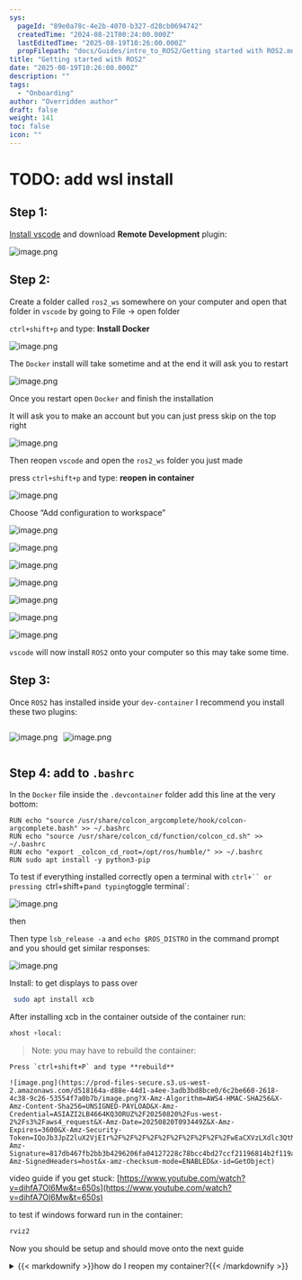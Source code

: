 ```yaml
---
sys:
  pageId: "89e0a78c-4e2b-4070-b327-d28cb0694742"
  createdTime: "2024-08-21T00:24:00.000Z"
  lastEditedTime: "2025-08-19T10:26:00.000Z"
  propFilepath: "docs/Guides/intro_to_ROS2/Getting started with ROS2.md"
title: "Getting started with ROS2"
date: "2025-08-19T10:26:00.000Z"
description: ""
tags:
  - "Onboarding"
author: "Overridden author"
draft: false
weight: 141
toc: false
icon: ""
---
```


# TODO: add wsl install

## Step 1:

[Install vscode](https://code.visualstudio.com/download) and download **Remote Development** plugin:

![image.png](https://prod-files-secure.s3.us-west-2.amazonaws.com/d518164a-d88e-44d1-a4ee-3adb3bd8bce0/efb52993-1881-4a40-b95e-6f020334f022/image.png?X-Amz-Algorithm=AWS4-HMAC-SHA256&X-Amz-Content-Sha256=UNSIGNED-PAYLOAD&X-Amz-Credential=ASIAZI2LB4663J2W2ME3%2F20250820%2Fus-west-2%2Fs3%2Faws4_request&X-Amz-Date=20250820T093440Z&X-Amz-Expires=3600&X-Amz-Security-Token=IQoJb3JpZ2luX2VjEIr%2F%2F%2F%2F%2F%2F%2F%2F%2F%2FwEaCXVzLXdlc3QtMiJHMEUCIQD7iPhLVQWM98%2B%2BasYtJnML3f9%2BtD24vs3RJkYLuHEREwIgSOHkxCRQspwT4QraT5J4VkYeVeoZLdaCvXWXw5xW8gEqiAQI0v%2F%2F%2F%2F%2F%2F%2F%2F%2F%2FARAAGgw2Mzc0MjMxODM4MDUiDHLIdKXFLM4VGBSVDyrcAz554bB9mi3%2FWuDike1IMVGIMfp2In7tsr6bjAG8V6Q1CaM3Jl%2BJnnY4JWOIov2Hky18XetP%2BmrjG0Qxk71TmghPvkoC4AhCTmy55bqhDHew9fr8ZLELUmkklSDZg2yUqxcVRs5mQJ5%2BggJ39G%2F0wG1ZXu7Qx7x03O5Xa0WS8VmHdla7iaPGEsjE6XSjZ6i%2FnKTC3e2JE%2FvfKd2MHgyxYbixiuD9Cbiy1ckFW16Q8s3ihUZp%2FBEVRibYSKioNezNXUv9ix%2BZ%2BMXZzy1pkTWAhw6Dz%2BSQ40292OgagZiN56eVbzI9dtW3xgCe6aBLRWLaQlDy%2Fokuab9UQZ6mAEsQIsurOjAaICV7dmLqzgdsz7iOQSSxDQR%2FDhwcnlf7k75fk5UGYYIug45QuaNdEo2VrcINvjd81q8IVKKVw%2BGRRtGk3G2%2BJh%2FiBm8u%2FtcYKzJM8k1CWWhouD6jhr2m8QamR8aVVBzchkYal9ntpR%2BFvEpysw1OxjhL2Y6Q35I8nIEpXmdjsn%2BcQiU%2Bjfd80B5hyeHnSfR1rmkEDj%2FjdG10Uc%2B%2BXdlrnJBPDx4yvd%2BhDQlo4yqgsdpy6qnk%2FJ15DuxKzn%2FL0Y77DjvMgjh23D30s4X6FIQKQjDMmzGJAVeJMIqnlsUGOqUBo4Cuaw3%2FbcMWlhJcJH80O%2FUdtv9bDmvaIaClUon3imOKwqBCkuE4dyKX%2BiPPpB7%2F%2BgS9Ar14%2BDnKS%2F58m7uHN%2F08omb%2FvFsskVZsiPyH0V0umUvQVyf5BFsAUgm0w9Jlx%2BSrSan2Pmtsr9LXngzgN4sHXO9taihJ1fKwDtddA5RfvUt1JkoUu%2FAYyTySuPPBvvPAYhV4gGyKR6lDMg0Kjp8su9FH&X-Amz-Signature=2c4416aef958b68379419999490f6ce3ba0ad2d48af27d10a7671d3e357d1d5d&X-Amz-SignedHeaders=host&x-amz-checksum-mode=ENABLED&x-id=GetObject)

## Step 2:

Create a folder called `ros2_ws` somewhere on your computer and open that folder in `vscode` by going to File → open folder 

`ctrl+shift+p` and type: **Install Docker**

![image.png](https://prod-files-secure.s3.us-west-2.amazonaws.com/d518164a-d88e-44d1-a4ee-3adb3bd8bce0/2269dc0e-1cd5-47ff-bceb-c04ad9b2eab0/image.png?X-Amz-Algorithm=AWS4-HMAC-SHA256&X-Amz-Content-Sha256=UNSIGNED-PAYLOAD&X-Amz-Credential=ASIAZI2LB4663J2W2ME3%2F20250820%2Fus-west-2%2Fs3%2Faws4_request&X-Amz-Date=20250820T093439Z&X-Amz-Expires=3600&X-Amz-Security-Token=IQoJb3JpZ2luX2VjEIr%2F%2F%2F%2F%2F%2F%2F%2F%2F%2FwEaCXVzLXdlc3QtMiJHMEUCIQD7iPhLVQWM98%2B%2BasYtJnML3f9%2BtD24vs3RJkYLuHEREwIgSOHkxCRQspwT4QraT5J4VkYeVeoZLdaCvXWXw5xW8gEqiAQI0v%2F%2F%2F%2F%2F%2F%2F%2F%2F%2FARAAGgw2Mzc0MjMxODM4MDUiDHLIdKXFLM4VGBSVDyrcAz554bB9mi3%2FWuDike1IMVGIMfp2In7tsr6bjAG8V6Q1CaM3Jl%2BJnnY4JWOIov2Hky18XetP%2BmrjG0Qxk71TmghPvkoC4AhCTmy55bqhDHew9fr8ZLELUmkklSDZg2yUqxcVRs5mQJ5%2BggJ39G%2F0wG1ZXu7Qx7x03O5Xa0WS8VmHdla7iaPGEsjE6XSjZ6i%2FnKTC3e2JE%2FvfKd2MHgyxYbixiuD9Cbiy1ckFW16Q8s3ihUZp%2FBEVRibYSKioNezNXUv9ix%2BZ%2BMXZzy1pkTWAhw6Dz%2BSQ40292OgagZiN56eVbzI9dtW3xgCe6aBLRWLaQlDy%2Fokuab9UQZ6mAEsQIsurOjAaICV7dmLqzgdsz7iOQSSxDQR%2FDhwcnlf7k75fk5UGYYIug45QuaNdEo2VrcINvjd81q8IVKKVw%2BGRRtGk3G2%2BJh%2FiBm8u%2FtcYKzJM8k1CWWhouD6jhr2m8QamR8aVVBzchkYal9ntpR%2BFvEpysw1OxjhL2Y6Q35I8nIEpXmdjsn%2BcQiU%2Bjfd80B5hyeHnSfR1rmkEDj%2FjdG10Uc%2B%2BXdlrnJBPDx4yvd%2BhDQlo4yqgsdpy6qnk%2FJ15DuxKzn%2FL0Y77DjvMgjh23D30s4X6FIQKQjDMmzGJAVeJMIqnlsUGOqUBo4Cuaw3%2FbcMWlhJcJH80O%2FUdtv9bDmvaIaClUon3imOKwqBCkuE4dyKX%2BiPPpB7%2F%2BgS9Ar14%2BDnKS%2F58m7uHN%2F08omb%2FvFsskVZsiPyH0V0umUvQVyf5BFsAUgm0w9Jlx%2BSrSan2Pmtsr9LXngzgN4sHXO9taihJ1fKwDtddA5RfvUt1JkoUu%2FAYyTySuPPBvvPAYhV4gGyKR6lDMg0Kjp8su9FH&X-Amz-Signature=792e63a2df5fc55f488c4cc8f1c3b8b71c2aff8cb32d23784ae21ac69e75746e&X-Amz-SignedHeaders=host&x-amz-checksum-mode=ENABLED&x-id=GetObject)

The `Docker` install will take sometime and at the end it will ask you to restart

![image.png](https://prod-files-secure.s3.us-west-2.amazonaws.com/d518164a-d88e-44d1-a4ee-3adb3bd8bce0/ed233f78-be33-4b1f-b89c-9c346c0e961e/image.png?X-Amz-Algorithm=AWS4-HMAC-SHA256&X-Amz-Content-Sha256=UNSIGNED-PAYLOAD&X-Amz-Credential=ASIAZI2LB4663J2W2ME3%2F20250820%2Fus-west-2%2Fs3%2Faws4_request&X-Amz-Date=20250820T093439Z&X-Amz-Expires=3600&X-Amz-Security-Token=IQoJb3JpZ2luX2VjEIr%2F%2F%2F%2F%2F%2F%2F%2F%2F%2FwEaCXVzLXdlc3QtMiJHMEUCIQD7iPhLVQWM98%2B%2BasYtJnML3f9%2BtD24vs3RJkYLuHEREwIgSOHkxCRQspwT4QraT5J4VkYeVeoZLdaCvXWXw5xW8gEqiAQI0v%2F%2F%2F%2F%2F%2F%2F%2F%2F%2FARAAGgw2Mzc0MjMxODM4MDUiDHLIdKXFLM4VGBSVDyrcAz554bB9mi3%2FWuDike1IMVGIMfp2In7tsr6bjAG8V6Q1CaM3Jl%2BJnnY4JWOIov2Hky18XetP%2BmrjG0Qxk71TmghPvkoC4AhCTmy55bqhDHew9fr8ZLELUmkklSDZg2yUqxcVRs5mQJ5%2BggJ39G%2F0wG1ZXu7Qx7x03O5Xa0WS8VmHdla7iaPGEsjE6XSjZ6i%2FnKTC3e2JE%2FvfKd2MHgyxYbixiuD9Cbiy1ckFW16Q8s3ihUZp%2FBEVRibYSKioNezNXUv9ix%2BZ%2BMXZzy1pkTWAhw6Dz%2BSQ40292OgagZiN56eVbzI9dtW3xgCe6aBLRWLaQlDy%2Fokuab9UQZ6mAEsQIsurOjAaICV7dmLqzgdsz7iOQSSxDQR%2FDhwcnlf7k75fk5UGYYIug45QuaNdEo2VrcINvjd81q8IVKKVw%2BGRRtGk3G2%2BJh%2FiBm8u%2FtcYKzJM8k1CWWhouD6jhr2m8QamR8aVVBzchkYal9ntpR%2BFvEpysw1OxjhL2Y6Q35I8nIEpXmdjsn%2BcQiU%2Bjfd80B5hyeHnSfR1rmkEDj%2FjdG10Uc%2B%2BXdlrnJBPDx4yvd%2BhDQlo4yqgsdpy6qnk%2FJ15DuxKzn%2FL0Y77DjvMgjh23D30s4X6FIQKQjDMmzGJAVeJMIqnlsUGOqUBo4Cuaw3%2FbcMWlhJcJH80O%2FUdtv9bDmvaIaClUon3imOKwqBCkuE4dyKX%2BiPPpB7%2F%2BgS9Ar14%2BDnKS%2F58m7uHN%2F08omb%2FvFsskVZsiPyH0V0umUvQVyf5BFsAUgm0w9Jlx%2BSrSan2Pmtsr9LXngzgN4sHXO9taihJ1fKwDtddA5RfvUt1JkoUu%2FAYyTySuPPBvvPAYhV4gGyKR6lDMg0Kjp8su9FH&X-Amz-Signature=d9882748a04db5ba44a13aaab846c2e33a82e2974788ee9028208d48883f3f6f&X-Amz-SignedHeaders=host&x-amz-checksum-mode=ENABLED&x-id=GetObject)

Once you restart open `Docker` and finish the installation

It will ask you to make an account but you can just press skip on the top right

![image.png](https://prod-files-secure.s3.us-west-2.amazonaws.com/d518164a-d88e-44d1-a4ee-3adb3bd8bce0/21010ad9-1659-4fd9-9f59-9932a09b2a3d/image.png?X-Amz-Algorithm=AWS4-HMAC-SHA256&X-Amz-Content-Sha256=UNSIGNED-PAYLOAD&X-Amz-Credential=ASIAZI2LB4663J2W2ME3%2F20250820%2Fus-west-2%2Fs3%2Faws4_request&X-Amz-Date=20250820T093440Z&X-Amz-Expires=3600&X-Amz-Security-Token=IQoJb3JpZ2luX2VjEIr%2F%2F%2F%2F%2F%2F%2F%2F%2F%2FwEaCXVzLXdlc3QtMiJHMEUCIQD7iPhLVQWM98%2B%2BasYtJnML3f9%2BtD24vs3RJkYLuHEREwIgSOHkxCRQspwT4QraT5J4VkYeVeoZLdaCvXWXw5xW8gEqiAQI0v%2F%2F%2F%2F%2F%2F%2F%2F%2F%2FARAAGgw2Mzc0MjMxODM4MDUiDHLIdKXFLM4VGBSVDyrcAz554bB9mi3%2FWuDike1IMVGIMfp2In7tsr6bjAG8V6Q1CaM3Jl%2BJnnY4JWOIov2Hky18XetP%2BmrjG0Qxk71TmghPvkoC4AhCTmy55bqhDHew9fr8ZLELUmkklSDZg2yUqxcVRs5mQJ5%2BggJ39G%2F0wG1ZXu7Qx7x03O5Xa0WS8VmHdla7iaPGEsjE6XSjZ6i%2FnKTC3e2JE%2FvfKd2MHgyxYbixiuD9Cbiy1ckFW16Q8s3ihUZp%2FBEVRibYSKioNezNXUv9ix%2BZ%2BMXZzy1pkTWAhw6Dz%2BSQ40292OgagZiN56eVbzI9dtW3xgCe6aBLRWLaQlDy%2Fokuab9UQZ6mAEsQIsurOjAaICV7dmLqzgdsz7iOQSSxDQR%2FDhwcnlf7k75fk5UGYYIug45QuaNdEo2VrcINvjd81q8IVKKVw%2BGRRtGk3G2%2BJh%2FiBm8u%2FtcYKzJM8k1CWWhouD6jhr2m8QamR8aVVBzchkYal9ntpR%2BFvEpysw1OxjhL2Y6Q35I8nIEpXmdjsn%2BcQiU%2Bjfd80B5hyeHnSfR1rmkEDj%2FjdG10Uc%2B%2BXdlrnJBPDx4yvd%2BhDQlo4yqgsdpy6qnk%2FJ15DuxKzn%2FL0Y77DjvMgjh23D30s4X6FIQKQjDMmzGJAVeJMIqnlsUGOqUBo4Cuaw3%2FbcMWlhJcJH80O%2FUdtv9bDmvaIaClUon3imOKwqBCkuE4dyKX%2BiPPpB7%2F%2BgS9Ar14%2BDnKS%2F58m7uHN%2F08omb%2FvFsskVZsiPyH0V0umUvQVyf5BFsAUgm0w9Jlx%2BSrSan2Pmtsr9LXngzgN4sHXO9taihJ1fKwDtddA5RfvUt1JkoUu%2FAYyTySuPPBvvPAYhV4gGyKR6lDMg0Kjp8su9FH&X-Amz-Signature=6a657d0fabf217f99c6f5066785cd6a46fa26f9459add1dd1f9b10733d81f3a2&X-Amz-SignedHeaders=host&x-amz-checksum-mode=ENABLED&x-id=GetObject)

Then reopen `vscode` and open the `ros2_ws` folder you just made

press `ctrl+shift+p` and type: **reopen in container**

![image.png](https://prod-files-secure.s3.us-west-2.amazonaws.com/d518164a-d88e-44d1-a4ee-3adb3bd8bce0/4e93b8c2-41ad-488c-8095-c74205196118/image.png?X-Amz-Algorithm=AWS4-HMAC-SHA256&X-Amz-Content-Sha256=UNSIGNED-PAYLOAD&X-Amz-Credential=ASIAZI2LB4663J2W2ME3%2F20250820%2Fus-west-2%2Fs3%2Faws4_request&X-Amz-Date=20250820T093439Z&X-Amz-Expires=3600&X-Amz-Security-Token=IQoJb3JpZ2luX2VjEIr%2F%2F%2F%2F%2F%2F%2F%2F%2F%2FwEaCXVzLXdlc3QtMiJHMEUCIQD7iPhLVQWM98%2B%2BasYtJnML3f9%2BtD24vs3RJkYLuHEREwIgSOHkxCRQspwT4QraT5J4VkYeVeoZLdaCvXWXw5xW8gEqiAQI0v%2F%2F%2F%2F%2F%2F%2F%2F%2F%2FARAAGgw2Mzc0MjMxODM4MDUiDHLIdKXFLM4VGBSVDyrcAz554bB9mi3%2FWuDike1IMVGIMfp2In7tsr6bjAG8V6Q1CaM3Jl%2BJnnY4JWOIov2Hky18XetP%2BmrjG0Qxk71TmghPvkoC4AhCTmy55bqhDHew9fr8ZLELUmkklSDZg2yUqxcVRs5mQJ5%2BggJ39G%2F0wG1ZXu7Qx7x03O5Xa0WS8VmHdla7iaPGEsjE6XSjZ6i%2FnKTC3e2JE%2FvfKd2MHgyxYbixiuD9Cbiy1ckFW16Q8s3ihUZp%2FBEVRibYSKioNezNXUv9ix%2BZ%2BMXZzy1pkTWAhw6Dz%2BSQ40292OgagZiN56eVbzI9dtW3xgCe6aBLRWLaQlDy%2Fokuab9UQZ6mAEsQIsurOjAaICV7dmLqzgdsz7iOQSSxDQR%2FDhwcnlf7k75fk5UGYYIug45QuaNdEo2VrcINvjd81q8IVKKVw%2BGRRtGk3G2%2BJh%2FiBm8u%2FtcYKzJM8k1CWWhouD6jhr2m8QamR8aVVBzchkYal9ntpR%2BFvEpysw1OxjhL2Y6Q35I8nIEpXmdjsn%2BcQiU%2Bjfd80B5hyeHnSfR1rmkEDj%2FjdG10Uc%2B%2BXdlrnJBPDx4yvd%2BhDQlo4yqgsdpy6qnk%2FJ15DuxKzn%2FL0Y77DjvMgjh23D30s4X6FIQKQjDMmzGJAVeJMIqnlsUGOqUBo4Cuaw3%2FbcMWlhJcJH80O%2FUdtv9bDmvaIaClUon3imOKwqBCkuE4dyKX%2BiPPpB7%2F%2BgS9Ar14%2BDnKS%2F58m7uHN%2F08omb%2FvFsskVZsiPyH0V0umUvQVyf5BFsAUgm0w9Jlx%2BSrSan2Pmtsr9LXngzgN4sHXO9taihJ1fKwDtddA5RfvUt1JkoUu%2FAYyTySuPPBvvPAYhV4gGyKR6lDMg0Kjp8su9FH&X-Amz-Signature=df55c686635ce9549ada5a72e245e6739ec341e53c9c27af81f9cbc84b6c6e19&X-Amz-SignedHeaders=host&x-amz-checksum-mode=ENABLED&x-id=GetObject)

Choose “Add configuration to workspace”

![image.png](https://prod-files-secure.s3.us-west-2.amazonaws.com/d518164a-d88e-44d1-a4ee-3adb3bd8bce0/9560b282-5060-4989-ba37-97e7b2c22476/image.png?X-Amz-Algorithm=AWS4-HMAC-SHA256&X-Amz-Content-Sha256=UNSIGNED-PAYLOAD&X-Amz-Credential=ASIAZI2LB4663J2W2ME3%2F20250820%2Fus-west-2%2Fs3%2Faws4_request&X-Amz-Date=20250820T093440Z&X-Amz-Expires=3600&X-Amz-Security-Token=IQoJb3JpZ2luX2VjEIr%2F%2F%2F%2F%2F%2F%2F%2F%2F%2FwEaCXVzLXdlc3QtMiJHMEUCIQD7iPhLVQWM98%2B%2BasYtJnML3f9%2BtD24vs3RJkYLuHEREwIgSOHkxCRQspwT4QraT5J4VkYeVeoZLdaCvXWXw5xW8gEqiAQI0v%2F%2F%2F%2F%2F%2F%2F%2F%2F%2FARAAGgw2Mzc0MjMxODM4MDUiDHLIdKXFLM4VGBSVDyrcAz554bB9mi3%2FWuDike1IMVGIMfp2In7tsr6bjAG8V6Q1CaM3Jl%2BJnnY4JWOIov2Hky18XetP%2BmrjG0Qxk71TmghPvkoC4AhCTmy55bqhDHew9fr8ZLELUmkklSDZg2yUqxcVRs5mQJ5%2BggJ39G%2F0wG1ZXu7Qx7x03O5Xa0WS8VmHdla7iaPGEsjE6XSjZ6i%2FnKTC3e2JE%2FvfKd2MHgyxYbixiuD9Cbiy1ckFW16Q8s3ihUZp%2FBEVRibYSKioNezNXUv9ix%2BZ%2BMXZzy1pkTWAhw6Dz%2BSQ40292OgagZiN56eVbzI9dtW3xgCe6aBLRWLaQlDy%2Fokuab9UQZ6mAEsQIsurOjAaICV7dmLqzgdsz7iOQSSxDQR%2FDhwcnlf7k75fk5UGYYIug45QuaNdEo2VrcINvjd81q8IVKKVw%2BGRRtGk3G2%2BJh%2FiBm8u%2FtcYKzJM8k1CWWhouD6jhr2m8QamR8aVVBzchkYal9ntpR%2BFvEpysw1OxjhL2Y6Q35I8nIEpXmdjsn%2BcQiU%2Bjfd80B5hyeHnSfR1rmkEDj%2FjdG10Uc%2B%2BXdlrnJBPDx4yvd%2BhDQlo4yqgsdpy6qnk%2FJ15DuxKzn%2FL0Y77DjvMgjh23D30s4X6FIQKQjDMmzGJAVeJMIqnlsUGOqUBo4Cuaw3%2FbcMWlhJcJH80O%2FUdtv9bDmvaIaClUon3imOKwqBCkuE4dyKX%2BiPPpB7%2F%2BgS9Ar14%2BDnKS%2F58m7uHN%2F08omb%2FvFsskVZsiPyH0V0umUvQVyf5BFsAUgm0w9Jlx%2BSrSan2Pmtsr9LXngzgN4sHXO9taihJ1fKwDtddA5RfvUt1JkoUu%2FAYyTySuPPBvvPAYhV4gGyKR6lDMg0Kjp8su9FH&X-Amz-Signature=157a5d2820a3923fed42189f10b570cb158aad777c802a94f1a0e8539960de89&X-Amz-SignedHeaders=host&x-amz-checksum-mode=ENABLED&x-id=GetObject)

![image.png](https://prod-files-secure.s3.us-west-2.amazonaws.com/d518164a-d88e-44d1-a4ee-3adb3bd8bce0/2ee63f81-886b-48e8-a553-dc6e5eac99e4/image.png?X-Amz-Algorithm=AWS4-HMAC-SHA256&X-Amz-Content-Sha256=UNSIGNED-PAYLOAD&X-Amz-Credential=ASIAZI2LB4663J2W2ME3%2F20250820%2Fus-west-2%2Fs3%2Faws4_request&X-Amz-Date=20250820T093440Z&X-Amz-Expires=3600&X-Amz-Security-Token=IQoJb3JpZ2luX2VjEIr%2F%2F%2F%2F%2F%2F%2F%2F%2F%2FwEaCXVzLXdlc3QtMiJHMEUCIQD7iPhLVQWM98%2B%2BasYtJnML3f9%2BtD24vs3RJkYLuHEREwIgSOHkxCRQspwT4QraT5J4VkYeVeoZLdaCvXWXw5xW8gEqiAQI0v%2F%2F%2F%2F%2F%2F%2F%2F%2F%2FARAAGgw2Mzc0MjMxODM4MDUiDHLIdKXFLM4VGBSVDyrcAz554bB9mi3%2FWuDike1IMVGIMfp2In7tsr6bjAG8V6Q1CaM3Jl%2BJnnY4JWOIov2Hky18XetP%2BmrjG0Qxk71TmghPvkoC4AhCTmy55bqhDHew9fr8ZLELUmkklSDZg2yUqxcVRs5mQJ5%2BggJ39G%2F0wG1ZXu7Qx7x03O5Xa0WS8VmHdla7iaPGEsjE6XSjZ6i%2FnKTC3e2JE%2FvfKd2MHgyxYbixiuD9Cbiy1ckFW16Q8s3ihUZp%2FBEVRibYSKioNezNXUv9ix%2BZ%2BMXZzy1pkTWAhw6Dz%2BSQ40292OgagZiN56eVbzI9dtW3xgCe6aBLRWLaQlDy%2Fokuab9UQZ6mAEsQIsurOjAaICV7dmLqzgdsz7iOQSSxDQR%2FDhwcnlf7k75fk5UGYYIug45QuaNdEo2VrcINvjd81q8IVKKVw%2BGRRtGk3G2%2BJh%2FiBm8u%2FtcYKzJM8k1CWWhouD6jhr2m8QamR8aVVBzchkYal9ntpR%2BFvEpysw1OxjhL2Y6Q35I8nIEpXmdjsn%2BcQiU%2Bjfd80B5hyeHnSfR1rmkEDj%2FjdG10Uc%2B%2BXdlrnJBPDx4yvd%2BhDQlo4yqgsdpy6qnk%2FJ15DuxKzn%2FL0Y77DjvMgjh23D30s4X6FIQKQjDMmzGJAVeJMIqnlsUGOqUBo4Cuaw3%2FbcMWlhJcJH80O%2FUdtv9bDmvaIaClUon3imOKwqBCkuE4dyKX%2BiPPpB7%2F%2BgS9Ar14%2BDnKS%2F58m7uHN%2F08omb%2FvFsskVZsiPyH0V0umUvQVyf5BFsAUgm0w9Jlx%2BSrSan2Pmtsr9LXngzgN4sHXO9taihJ1fKwDtddA5RfvUt1JkoUu%2FAYyTySuPPBvvPAYhV4gGyKR6lDMg0Kjp8su9FH&X-Amz-Signature=12a86a6fe923ce65e95a6d47b3611d5fcb41a0bd6ef11434cdd6323361823829&X-Amz-SignedHeaders=host&x-amz-checksum-mode=ENABLED&x-id=GetObject)

![image.png](https://prod-files-secure.s3.us-west-2.amazonaws.com/d518164a-d88e-44d1-a4ee-3adb3bd8bce0/e0fd626c-c8b6-4b2c-95d1-fa4c26514504/image.png?X-Amz-Algorithm=AWS4-HMAC-SHA256&X-Amz-Content-Sha256=UNSIGNED-PAYLOAD&X-Amz-Credential=ASIAZI2LB4663J2W2ME3%2F20250820%2Fus-west-2%2Fs3%2Faws4_request&X-Amz-Date=20250820T093439Z&X-Amz-Expires=3600&X-Amz-Security-Token=IQoJb3JpZ2luX2VjEIr%2F%2F%2F%2F%2F%2F%2F%2F%2F%2FwEaCXVzLXdlc3QtMiJHMEUCIQD7iPhLVQWM98%2B%2BasYtJnML3f9%2BtD24vs3RJkYLuHEREwIgSOHkxCRQspwT4QraT5J4VkYeVeoZLdaCvXWXw5xW8gEqiAQI0v%2F%2F%2F%2F%2F%2F%2F%2F%2F%2FARAAGgw2Mzc0MjMxODM4MDUiDHLIdKXFLM4VGBSVDyrcAz554bB9mi3%2FWuDike1IMVGIMfp2In7tsr6bjAG8V6Q1CaM3Jl%2BJnnY4JWOIov2Hky18XetP%2BmrjG0Qxk71TmghPvkoC4AhCTmy55bqhDHew9fr8ZLELUmkklSDZg2yUqxcVRs5mQJ5%2BggJ39G%2F0wG1ZXu7Qx7x03O5Xa0WS8VmHdla7iaPGEsjE6XSjZ6i%2FnKTC3e2JE%2FvfKd2MHgyxYbixiuD9Cbiy1ckFW16Q8s3ihUZp%2FBEVRibYSKioNezNXUv9ix%2BZ%2BMXZzy1pkTWAhw6Dz%2BSQ40292OgagZiN56eVbzI9dtW3xgCe6aBLRWLaQlDy%2Fokuab9UQZ6mAEsQIsurOjAaICV7dmLqzgdsz7iOQSSxDQR%2FDhwcnlf7k75fk5UGYYIug45QuaNdEo2VrcINvjd81q8IVKKVw%2BGRRtGk3G2%2BJh%2FiBm8u%2FtcYKzJM8k1CWWhouD6jhr2m8QamR8aVVBzchkYal9ntpR%2BFvEpysw1OxjhL2Y6Q35I8nIEpXmdjsn%2BcQiU%2Bjfd80B5hyeHnSfR1rmkEDj%2FjdG10Uc%2B%2BXdlrnJBPDx4yvd%2BhDQlo4yqgsdpy6qnk%2FJ15DuxKzn%2FL0Y77DjvMgjh23D30s4X6FIQKQjDMmzGJAVeJMIqnlsUGOqUBo4Cuaw3%2FbcMWlhJcJH80O%2FUdtv9bDmvaIaClUon3imOKwqBCkuE4dyKX%2BiPPpB7%2F%2BgS9Ar14%2BDnKS%2F58m7uHN%2F08omb%2FvFsskVZsiPyH0V0umUvQVyf5BFsAUgm0w9Jlx%2BSrSan2Pmtsr9LXngzgN4sHXO9taihJ1fKwDtddA5RfvUt1JkoUu%2FAYyTySuPPBvvPAYhV4gGyKR6lDMg0Kjp8su9FH&X-Amz-Signature=855a119440c17b7739491c368a7dc7e4669efa325cd8272b9c124c9ce7f99677&X-Amz-SignedHeaders=host&x-amz-checksum-mode=ENABLED&x-id=GetObject)

![image.png](https://prod-files-secure.s3.us-west-2.amazonaws.com/d518164a-d88e-44d1-a4ee-3adb3bd8bce0/a2e13f50-d2ab-4719-a4c2-7ced634bfc9d/image.png?X-Amz-Algorithm=AWS4-HMAC-SHA256&X-Amz-Content-Sha256=UNSIGNED-PAYLOAD&X-Amz-Credential=ASIAZI2LB4663J2W2ME3%2F20250820%2Fus-west-2%2Fs3%2Faws4_request&X-Amz-Date=20250820T093440Z&X-Amz-Expires=3600&X-Amz-Security-Token=IQoJb3JpZ2luX2VjEIr%2F%2F%2F%2F%2F%2F%2F%2F%2F%2FwEaCXVzLXdlc3QtMiJHMEUCIQD7iPhLVQWM98%2B%2BasYtJnML3f9%2BtD24vs3RJkYLuHEREwIgSOHkxCRQspwT4QraT5J4VkYeVeoZLdaCvXWXw5xW8gEqiAQI0v%2F%2F%2F%2F%2F%2F%2F%2F%2F%2FARAAGgw2Mzc0MjMxODM4MDUiDHLIdKXFLM4VGBSVDyrcAz554bB9mi3%2FWuDike1IMVGIMfp2In7tsr6bjAG8V6Q1CaM3Jl%2BJnnY4JWOIov2Hky18XetP%2BmrjG0Qxk71TmghPvkoC4AhCTmy55bqhDHew9fr8ZLELUmkklSDZg2yUqxcVRs5mQJ5%2BggJ39G%2F0wG1ZXu7Qx7x03O5Xa0WS8VmHdla7iaPGEsjE6XSjZ6i%2FnKTC3e2JE%2FvfKd2MHgyxYbixiuD9Cbiy1ckFW16Q8s3ihUZp%2FBEVRibYSKioNezNXUv9ix%2BZ%2BMXZzy1pkTWAhw6Dz%2BSQ40292OgagZiN56eVbzI9dtW3xgCe6aBLRWLaQlDy%2Fokuab9UQZ6mAEsQIsurOjAaICV7dmLqzgdsz7iOQSSxDQR%2FDhwcnlf7k75fk5UGYYIug45QuaNdEo2VrcINvjd81q8IVKKVw%2BGRRtGk3G2%2BJh%2FiBm8u%2FtcYKzJM8k1CWWhouD6jhr2m8QamR8aVVBzchkYal9ntpR%2BFvEpysw1OxjhL2Y6Q35I8nIEpXmdjsn%2BcQiU%2Bjfd80B5hyeHnSfR1rmkEDj%2FjdG10Uc%2B%2BXdlrnJBPDx4yvd%2BhDQlo4yqgsdpy6qnk%2FJ15DuxKzn%2FL0Y77DjvMgjh23D30s4X6FIQKQjDMmzGJAVeJMIqnlsUGOqUBo4Cuaw3%2FbcMWlhJcJH80O%2FUdtv9bDmvaIaClUon3imOKwqBCkuE4dyKX%2BiPPpB7%2F%2BgS9Ar14%2BDnKS%2F58m7uHN%2F08omb%2FvFsskVZsiPyH0V0umUvQVyf5BFsAUgm0w9Jlx%2BSrSan2Pmtsr9LXngzgN4sHXO9taihJ1fKwDtddA5RfvUt1JkoUu%2FAYyTySuPPBvvPAYhV4gGyKR6lDMg0Kjp8su9FH&X-Amz-Signature=43dd9d509b88b3f90e7ce1af0818b4504d3be00f00c9e3a36745492299fd681a&X-Amz-SignedHeaders=host&x-amz-checksum-mode=ENABLED&x-id=GetObject)

![image.png](https://prod-files-secure.s3.us-west-2.amazonaws.com/d518164a-d88e-44d1-a4ee-3adb3bd8bce0/6cc478ad-aaba-4bf7-9fcc-403277ab896c/image.png?X-Amz-Algorithm=AWS4-HMAC-SHA256&X-Amz-Content-Sha256=UNSIGNED-PAYLOAD&X-Amz-Credential=ASIAZI2LB4663J2W2ME3%2F20250820%2Fus-west-2%2Fs3%2Faws4_request&X-Amz-Date=20250820T093439Z&X-Amz-Expires=3600&X-Amz-Security-Token=IQoJb3JpZ2luX2VjEIr%2F%2F%2F%2F%2F%2F%2F%2F%2F%2FwEaCXVzLXdlc3QtMiJHMEUCIQD7iPhLVQWM98%2B%2BasYtJnML3f9%2BtD24vs3RJkYLuHEREwIgSOHkxCRQspwT4QraT5J4VkYeVeoZLdaCvXWXw5xW8gEqiAQI0v%2F%2F%2F%2F%2F%2F%2F%2F%2F%2FARAAGgw2Mzc0MjMxODM4MDUiDHLIdKXFLM4VGBSVDyrcAz554bB9mi3%2FWuDike1IMVGIMfp2In7tsr6bjAG8V6Q1CaM3Jl%2BJnnY4JWOIov2Hky18XetP%2BmrjG0Qxk71TmghPvkoC4AhCTmy55bqhDHew9fr8ZLELUmkklSDZg2yUqxcVRs5mQJ5%2BggJ39G%2F0wG1ZXu7Qx7x03O5Xa0WS8VmHdla7iaPGEsjE6XSjZ6i%2FnKTC3e2JE%2FvfKd2MHgyxYbixiuD9Cbiy1ckFW16Q8s3ihUZp%2FBEVRibYSKioNezNXUv9ix%2BZ%2BMXZzy1pkTWAhw6Dz%2BSQ40292OgagZiN56eVbzI9dtW3xgCe6aBLRWLaQlDy%2Fokuab9UQZ6mAEsQIsurOjAaICV7dmLqzgdsz7iOQSSxDQR%2FDhwcnlf7k75fk5UGYYIug45QuaNdEo2VrcINvjd81q8IVKKVw%2BGRRtGk3G2%2BJh%2FiBm8u%2FtcYKzJM8k1CWWhouD6jhr2m8QamR8aVVBzchkYal9ntpR%2BFvEpysw1OxjhL2Y6Q35I8nIEpXmdjsn%2BcQiU%2Bjfd80B5hyeHnSfR1rmkEDj%2FjdG10Uc%2B%2BXdlrnJBPDx4yvd%2BhDQlo4yqgsdpy6qnk%2FJ15DuxKzn%2FL0Y77DjvMgjh23D30s4X6FIQKQjDMmzGJAVeJMIqnlsUGOqUBo4Cuaw3%2FbcMWlhJcJH80O%2FUdtv9bDmvaIaClUon3imOKwqBCkuE4dyKX%2BiPPpB7%2F%2BgS9Ar14%2BDnKS%2F58m7uHN%2F08omb%2FvFsskVZsiPyH0V0umUvQVyf5BFsAUgm0w9Jlx%2BSrSan2Pmtsr9LXngzgN4sHXO9taihJ1fKwDtddA5RfvUt1JkoUu%2FAYyTySuPPBvvPAYhV4gGyKR6lDMg0Kjp8su9FH&X-Amz-Signature=02ae2f28779e5aa6638580ddce9dac56292b38aace2e84863f97851bc5e7c54d&X-Amz-SignedHeaders=host&x-amz-checksum-mode=ENABLED&x-id=GetObject)

![image.png](https://prod-files-secure.s3.us-west-2.amazonaws.com/d518164a-d88e-44d1-a4ee-3adb3bd8bce0/53255b28-f75e-430f-b9e3-c0ac8577e42b/image.png?X-Amz-Algorithm=AWS4-HMAC-SHA256&X-Amz-Content-Sha256=UNSIGNED-PAYLOAD&X-Amz-Credential=ASIAZI2LB4663J2W2ME3%2F20250820%2Fus-west-2%2Fs3%2Faws4_request&X-Amz-Date=20250820T093439Z&X-Amz-Expires=3600&X-Amz-Security-Token=IQoJb3JpZ2luX2VjEIr%2F%2F%2F%2F%2F%2F%2F%2F%2F%2FwEaCXVzLXdlc3QtMiJHMEUCIQD7iPhLVQWM98%2B%2BasYtJnML3f9%2BtD24vs3RJkYLuHEREwIgSOHkxCRQspwT4QraT5J4VkYeVeoZLdaCvXWXw5xW8gEqiAQI0v%2F%2F%2F%2F%2F%2F%2F%2F%2F%2FARAAGgw2Mzc0MjMxODM4MDUiDHLIdKXFLM4VGBSVDyrcAz554bB9mi3%2FWuDike1IMVGIMfp2In7tsr6bjAG8V6Q1CaM3Jl%2BJnnY4JWOIov2Hky18XetP%2BmrjG0Qxk71TmghPvkoC4AhCTmy55bqhDHew9fr8ZLELUmkklSDZg2yUqxcVRs5mQJ5%2BggJ39G%2F0wG1ZXu7Qx7x03O5Xa0WS8VmHdla7iaPGEsjE6XSjZ6i%2FnKTC3e2JE%2FvfKd2MHgyxYbixiuD9Cbiy1ckFW16Q8s3ihUZp%2FBEVRibYSKioNezNXUv9ix%2BZ%2BMXZzy1pkTWAhw6Dz%2BSQ40292OgagZiN56eVbzI9dtW3xgCe6aBLRWLaQlDy%2Fokuab9UQZ6mAEsQIsurOjAaICV7dmLqzgdsz7iOQSSxDQR%2FDhwcnlf7k75fk5UGYYIug45QuaNdEo2VrcINvjd81q8IVKKVw%2BGRRtGk3G2%2BJh%2FiBm8u%2FtcYKzJM8k1CWWhouD6jhr2m8QamR8aVVBzchkYal9ntpR%2BFvEpysw1OxjhL2Y6Q35I8nIEpXmdjsn%2BcQiU%2Bjfd80B5hyeHnSfR1rmkEDj%2FjdG10Uc%2B%2BXdlrnJBPDx4yvd%2BhDQlo4yqgsdpy6qnk%2FJ15DuxKzn%2FL0Y77DjvMgjh23D30s4X6FIQKQjDMmzGJAVeJMIqnlsUGOqUBo4Cuaw3%2FbcMWlhJcJH80O%2FUdtv9bDmvaIaClUon3imOKwqBCkuE4dyKX%2BiPPpB7%2F%2BgS9Ar14%2BDnKS%2F58m7uHN%2F08omb%2FvFsskVZsiPyH0V0umUvQVyf5BFsAUgm0w9Jlx%2BSrSan2Pmtsr9LXngzgN4sHXO9taihJ1fKwDtddA5RfvUt1JkoUu%2FAYyTySuPPBvvPAYhV4gGyKR6lDMg0Kjp8su9FH&X-Amz-Signature=dd9d52f3502e0cf40a2ab898db5305995b57e4d77ab84705050d612148f6b7a5&X-Amz-SignedHeaders=host&x-amz-checksum-mode=ENABLED&x-id=GetObject)

![image.png](https://prod-files-secure.s3.us-west-2.amazonaws.com/d518164a-d88e-44d1-a4ee-3adb3bd8bce0/7c562767-5af9-4ffb-97d1-327bcdf4ee00/image.png?X-Amz-Algorithm=AWS4-HMAC-SHA256&X-Amz-Content-Sha256=UNSIGNED-PAYLOAD&X-Amz-Credential=ASIAZI2LB4663J2W2ME3%2F20250820%2Fus-west-2%2Fs3%2Faws4_request&X-Amz-Date=20250820T093439Z&X-Amz-Expires=3600&X-Amz-Security-Token=IQoJb3JpZ2luX2VjEIr%2F%2F%2F%2F%2F%2F%2F%2F%2F%2FwEaCXVzLXdlc3QtMiJHMEUCIQD7iPhLVQWM98%2B%2BasYtJnML3f9%2BtD24vs3RJkYLuHEREwIgSOHkxCRQspwT4QraT5J4VkYeVeoZLdaCvXWXw5xW8gEqiAQI0v%2F%2F%2F%2F%2F%2F%2F%2F%2F%2FARAAGgw2Mzc0MjMxODM4MDUiDHLIdKXFLM4VGBSVDyrcAz554bB9mi3%2FWuDike1IMVGIMfp2In7tsr6bjAG8V6Q1CaM3Jl%2BJnnY4JWOIov2Hky18XetP%2BmrjG0Qxk71TmghPvkoC4AhCTmy55bqhDHew9fr8ZLELUmkklSDZg2yUqxcVRs5mQJ5%2BggJ39G%2F0wG1ZXu7Qx7x03O5Xa0WS8VmHdla7iaPGEsjE6XSjZ6i%2FnKTC3e2JE%2FvfKd2MHgyxYbixiuD9Cbiy1ckFW16Q8s3ihUZp%2FBEVRibYSKioNezNXUv9ix%2BZ%2BMXZzy1pkTWAhw6Dz%2BSQ40292OgagZiN56eVbzI9dtW3xgCe6aBLRWLaQlDy%2Fokuab9UQZ6mAEsQIsurOjAaICV7dmLqzgdsz7iOQSSxDQR%2FDhwcnlf7k75fk5UGYYIug45QuaNdEo2VrcINvjd81q8IVKKVw%2BGRRtGk3G2%2BJh%2FiBm8u%2FtcYKzJM8k1CWWhouD6jhr2m8QamR8aVVBzchkYal9ntpR%2BFvEpysw1OxjhL2Y6Q35I8nIEpXmdjsn%2BcQiU%2Bjfd80B5hyeHnSfR1rmkEDj%2FjdG10Uc%2B%2BXdlrnJBPDx4yvd%2BhDQlo4yqgsdpy6qnk%2FJ15DuxKzn%2FL0Y77DjvMgjh23D30s4X6FIQKQjDMmzGJAVeJMIqnlsUGOqUBo4Cuaw3%2FbcMWlhJcJH80O%2FUdtv9bDmvaIaClUon3imOKwqBCkuE4dyKX%2BiPPpB7%2F%2BgS9Ar14%2BDnKS%2F58m7uHN%2F08omb%2FvFsskVZsiPyH0V0umUvQVyf5BFsAUgm0w9Jlx%2BSrSan2Pmtsr9LXngzgN4sHXO9taihJ1fKwDtddA5RfvUt1JkoUu%2FAYyTySuPPBvvPAYhV4gGyKR6lDMg0Kjp8su9FH&X-Amz-Signature=e4e38f8ee5c6cbedca7a58bde1dac0b151e37c2a60af2a3184a8baa9cf42636f&X-Amz-SignedHeaders=host&x-amz-checksum-mode=ENABLED&x-id=GetObject)

`vscode` will now install `ROS2` onto your computer so this may take some time.

## Step 3:

Once `ROS2` has installed inside your `dev-container` I recommend you install these two plugins:

<div style="display: flex;flex-direction: row; column-gap:10px; justify-content: left;">
<div>

![image.png](https://prod-files-secure.s3.us-west-2.amazonaws.com/d518164a-d88e-44d1-a4ee-3adb3bd8bce0/3fc3d550-5a54-4ba1-ba6b-faa01cdb7369/image.png?X-Amz-Algorithm=AWS4-HMAC-SHA256&X-Amz-Content-Sha256=UNSIGNED-PAYLOAD&X-Amz-Credential=ASIAZI2LB466VL3TZZOU%2F20250820%2Fus-west-2%2Fs3%2Faws4_request&X-Amz-Date=20250820T093446Z&X-Amz-Expires=3600&X-Amz-Security-Token=IQoJb3JpZ2luX2VjEIr%2F%2F%2F%2F%2F%2F%2F%2F%2F%2FwEaCXVzLXdlc3QtMiJHMEUCIEybYDIQDFpqy0Vn3IHJdiwybcwYtHxk1eBYqVBDWQwnAiEAyR5XljApqSwpIAMhVD3JAXHGOGyvMWpztJsPwBFcQT0qiAQI0v%2F%2F%2F%2F%2F%2F%2F%2F%2F%2FARAAGgw2Mzc0MjMxODM4MDUiDAG3ozon9dgrBZxXCCrcA7y6MsWaK6NYk2%2BTyYaHCoVpd0XnJg1jl06VaYfd3XATi5ZOC0t09deaCR3BGBkgcoGOqqXZqaZeHcOfhUj4t1I%2Fa5Uh7uQ8kEXNYIecycBXI7ZmbUqKoJ6KcILv7yayPmWDdJ49lwOV%2FXMl7olX%2F2FpmBFAMOuDOrlDBRMhRygiCJ1MCAfaq5xtU86aSJPN42c11cKuLbZgwZV9Y4YfZTR0gAhFicuJPu9HzVV6sEL1IKYHEnpdHp3vnfm1aM%2FCqNZvGKoR8MN3bAmY3lyIGDKcynnwBgD7GBNNm5DZA7oVccQYiDBvUda1bARiMJuNtxSQtOezHut%2BZbU5q9eavsqrX3y%2BxTsSoylfU4SNWQfuJPZ4fCfyxx3DB1HqR7m5Hi7cK2W13gF1KuJY8EnEDOC62s9xTK6mCBTAFBMZVFoc7NtoLf%2BXnOlDNbeTw36FS0nNuDG8nRZiPhi0m6G4sH%2BJo7QYUrB4S5k5wXTr3lRhWys6JQ0PTGUU%2F%2BHiZ7pRpXN1XVabYfoN4AHwL81JKwDduUandqZ5kETrPSf3K75wp6ZXAgrCluNY4v1Bpo6ZUJ%2FIJXYoi%2BEaMwPc7JZlH1CfW276N63J9M72NlMCJqI2040V431pynwgaBVfMLumlsUGOqUBfb1wxVGdokpsE4MTrIvWhZxsBm93mtfV%2FE0z1B8SPWI2T3%2BakcdeSKr7F6SJYwG8uu%2BaQMFmVoYLLQx%2F5ZUByYnVjKEdhLXzMcyc9Pwe8rmQZHX9xSnZIwkQS9tJ9Z2l57CxOqTCPTNKzyJ9Vg1l1G5B1pQ8vtJUxC7ZS7%2BbdmtsgAbouo6Ht%2BrZuB5wGjI1vlsvmcJS%2Bb8FHonyAjvxeTshyRTo&X-Amz-Signature=0f2a6f04ce6954472b9644038c0c6d9fb5f68c1a33c7550416d54dcd6f5cfb90&X-Amz-SignedHeaders=host&x-amz-checksum-mode=ENABLED&x-id=GetObject)

</div>
<div>

![image.png](https://prod-files-secure.s3.us-west-2.amazonaws.com/d518164a-d88e-44d1-a4ee-3adb3bd8bce0/d994cc66-13c2-4093-a5a3-f84cf4601a82/image.png?X-Amz-Algorithm=AWS4-HMAC-SHA256&X-Amz-Content-Sha256=UNSIGNED-PAYLOAD&X-Amz-Credential=ASIAZI2LB466W2J447UY%2F20250820%2Fus-west-2%2Fs3%2Faws4_request&X-Amz-Date=20250820T093448Z&X-Amz-Expires=3600&X-Amz-Security-Token=IQoJb3JpZ2luX2VjEIr%2F%2F%2F%2F%2F%2F%2F%2F%2F%2FwEaCXVzLXdlc3QtMiJIMEYCIQCm3kKae3G0kY9knOfJR2PXvDPdCiwCfMbayhqkM6LfowIhAM%2BhP9UXZEwVrjgGwfOgdKySM%2F2KW15EqjRcQqIlk4j8KogECNL%2F%2F%2F%2F%2F%2F%2F%2F%2F%2FwEQABoMNjM3NDIzMTgzODA1IgwZA3OPirabTOyy%2Bycq3APwQRr1qGVie21V6Z3zosviYIcCVUzRmoOG5xy2muUkxviEEpHFqUVzuiJpvWrAunqNqTU2o%2BHLlsYObwnpK6NN3vKD0iQMTBHbORXvH31mWFMphaN0OpGS5f4IdjnytUfdWynvY8lbxr4p9uvxmbgODHe2X1bMGwdbwRGmUg7PE%2F4RZd37VkdfcBWYS8QA0mcXOfH9ffZgOCEPwuot3tzU7nbZm1Q0CPIpbvGk56nfrlysyFCEj%2F2Tddu%2B8nPe1i1SWYCSqPyvVszqlT7nWNRcIySVbZAvziHDsUoFdeIIE39LZbxKamWTw%2BMNh%2FvayqbvYG0rvPGY0GwGHPy8U7kSqmBNxDAaoF%2BS2EyIiz38FAmANZxErfwxDXUKFRy5hl%2FWXKdBEdCPISx96ToK%2BXGzRPLW75SNyQ0CyWg01NvepWflRXYdV0EFk7JwSX%2BSHQSM14TjjIdeaoAxf5wp%2FKmD66GJODC%2FCOiS3QhoYRM71PF1usFZMNV1uEysBeU3lWAuS%2B4QoYBUrupinEBo755rumGYGRiYijLr%2FvHLciyZKwsoGvb3FrzwUgBVGdORM7p87J%2BJgqAoNTsdSbbpb1CKD2VwWQ1h1TJAU6eUhWN8fLrO464fwuzz2W2JhjC1p5bFBjqkAaJ312UKYE7%2FwM8jSHu2jRtDoisNjfgcm5OxsdEnC5Q4gfHcSbokDZoeslkHn3iYyU7RfgZaR%2BsXQCqOMk%2BQo%2FWavgbYkB%2BlHQgERp3RC2GbFtdP%2BELvPIJ4Oht8qnyN0%2FbhmNG84RuszVfQB%2BDHskgOQkuhHpr1YdWoSLmJZzksRV55v3Dle29LTy7t4ldVHhyKXrSD9nduL827sh7%2BqYrv%2Fbh7&X-Amz-Signature=0a87a0515966fd6148d4ccfb27d506d20b9a23be7bc416307391f9a684cac1e2&X-Amz-SignedHeaders=host&x-amz-checksum-mode=ENABLED&x-id=GetObject)

</div>
</div>

## Step 4: add to `.bashrc`

In the `Docker` file inside the `.devcontainer` folder add this line at the very bottom: 

```docker
RUN echo "source /usr/share/colcon_argcomplete/hook/colcon-argcomplete.bash" >> ~/.bashrc
RUN echo "source /usr/share/colcon_cd/function/colcon_cd.sh" >> ~/.bashrc
RUN echo "export _colcon_cd_root=/opt/ros/humble/" >> ~/.bashrc
RUN sudo apt install -y python3-pip 
```

To test if everything installed correctly open a terminal with `ctrl+`` or pressing `ctrl+shift+p` and typing `toggle terminal`:

![image.png](https://prod-files-secure.s3.us-west-2.amazonaws.com/d518164a-d88e-44d1-a4ee-3adb3bd8bce0/6a4943d8-b04e-4c02-9a58-775f3384d1a5/image.png?X-Amz-Algorithm=AWS4-HMAC-SHA256&X-Amz-Content-Sha256=UNSIGNED-PAYLOAD&X-Amz-Credential=ASIAZI2LB4663J2W2ME3%2F20250820%2Fus-west-2%2Fs3%2Faws4_request&X-Amz-Date=20250820T093440Z&X-Amz-Expires=3600&X-Amz-Security-Token=IQoJb3JpZ2luX2VjEIr%2F%2F%2F%2F%2F%2F%2F%2F%2F%2FwEaCXVzLXdlc3QtMiJHMEUCIQD7iPhLVQWM98%2B%2BasYtJnML3f9%2BtD24vs3RJkYLuHEREwIgSOHkxCRQspwT4QraT5J4VkYeVeoZLdaCvXWXw5xW8gEqiAQI0v%2F%2F%2F%2F%2F%2F%2F%2F%2F%2FARAAGgw2Mzc0MjMxODM4MDUiDHLIdKXFLM4VGBSVDyrcAz554bB9mi3%2FWuDike1IMVGIMfp2In7tsr6bjAG8V6Q1CaM3Jl%2BJnnY4JWOIov2Hky18XetP%2BmrjG0Qxk71TmghPvkoC4AhCTmy55bqhDHew9fr8ZLELUmkklSDZg2yUqxcVRs5mQJ5%2BggJ39G%2F0wG1ZXu7Qx7x03O5Xa0WS8VmHdla7iaPGEsjE6XSjZ6i%2FnKTC3e2JE%2FvfKd2MHgyxYbixiuD9Cbiy1ckFW16Q8s3ihUZp%2FBEVRibYSKioNezNXUv9ix%2BZ%2BMXZzy1pkTWAhw6Dz%2BSQ40292OgagZiN56eVbzI9dtW3xgCe6aBLRWLaQlDy%2Fokuab9UQZ6mAEsQIsurOjAaICV7dmLqzgdsz7iOQSSxDQR%2FDhwcnlf7k75fk5UGYYIug45QuaNdEo2VrcINvjd81q8IVKKVw%2BGRRtGk3G2%2BJh%2FiBm8u%2FtcYKzJM8k1CWWhouD6jhr2m8QamR8aVVBzchkYal9ntpR%2BFvEpysw1OxjhL2Y6Q35I8nIEpXmdjsn%2BcQiU%2Bjfd80B5hyeHnSfR1rmkEDj%2FjdG10Uc%2B%2BXdlrnJBPDx4yvd%2BhDQlo4yqgsdpy6qnk%2FJ15DuxKzn%2FL0Y77DjvMgjh23D30s4X6FIQKQjDMmzGJAVeJMIqnlsUGOqUBo4Cuaw3%2FbcMWlhJcJH80O%2FUdtv9bDmvaIaClUon3imOKwqBCkuE4dyKX%2BiPPpB7%2F%2BgS9Ar14%2BDnKS%2F58m7uHN%2F08omb%2FvFsskVZsiPyH0V0umUvQVyf5BFsAUgm0w9Jlx%2BSrSan2Pmtsr9LXngzgN4sHXO9taihJ1fKwDtddA5RfvUt1JkoUu%2FAYyTySuPPBvvPAYhV4gGyKR6lDMg0Kjp8su9FH&X-Amz-Signature=69794406ef191decc084b653b179549d923b24237f7a5232d657cf2ff6c4cfd4&X-Amz-SignedHeaders=host&x-amz-checksum-mode=ENABLED&x-id=GetObject)

then 

Then type `lsb_release -a` and `echo $ROS_DISTRO` in the command prompt and you should get similar responses:

![image.png](https://prod-files-secure.s3.us-west-2.amazonaws.com/d518164a-d88e-44d1-a4ee-3adb3bd8bce0/3e635dec-a805-4e85-8b9e-d000e5b71a4e/image.png?X-Amz-Algorithm=AWS4-HMAC-SHA256&X-Amz-Content-Sha256=UNSIGNED-PAYLOAD&X-Amz-Credential=ASIAZI2LB4663J2W2ME3%2F20250820%2Fus-west-2%2Fs3%2Faws4_request&X-Amz-Date=20250820T093440Z&X-Amz-Expires=3600&X-Amz-Security-Token=IQoJb3JpZ2luX2VjEIr%2F%2F%2F%2F%2F%2F%2F%2F%2F%2FwEaCXVzLXdlc3QtMiJHMEUCIQD7iPhLVQWM98%2B%2BasYtJnML3f9%2BtD24vs3RJkYLuHEREwIgSOHkxCRQspwT4QraT5J4VkYeVeoZLdaCvXWXw5xW8gEqiAQI0v%2F%2F%2F%2F%2F%2F%2F%2F%2F%2FARAAGgw2Mzc0MjMxODM4MDUiDHLIdKXFLM4VGBSVDyrcAz554bB9mi3%2FWuDike1IMVGIMfp2In7tsr6bjAG8V6Q1CaM3Jl%2BJnnY4JWOIov2Hky18XetP%2BmrjG0Qxk71TmghPvkoC4AhCTmy55bqhDHew9fr8ZLELUmkklSDZg2yUqxcVRs5mQJ5%2BggJ39G%2F0wG1ZXu7Qx7x03O5Xa0WS8VmHdla7iaPGEsjE6XSjZ6i%2FnKTC3e2JE%2FvfKd2MHgyxYbixiuD9Cbiy1ckFW16Q8s3ihUZp%2FBEVRibYSKioNezNXUv9ix%2BZ%2BMXZzy1pkTWAhw6Dz%2BSQ40292OgagZiN56eVbzI9dtW3xgCe6aBLRWLaQlDy%2Fokuab9UQZ6mAEsQIsurOjAaICV7dmLqzgdsz7iOQSSxDQR%2FDhwcnlf7k75fk5UGYYIug45QuaNdEo2VrcINvjd81q8IVKKVw%2BGRRtGk3G2%2BJh%2FiBm8u%2FtcYKzJM8k1CWWhouD6jhr2m8QamR8aVVBzchkYal9ntpR%2BFvEpysw1OxjhL2Y6Q35I8nIEpXmdjsn%2BcQiU%2Bjfd80B5hyeHnSfR1rmkEDj%2FjdG10Uc%2B%2BXdlrnJBPDx4yvd%2BhDQlo4yqgsdpy6qnk%2FJ15DuxKzn%2FL0Y77DjvMgjh23D30s4X6FIQKQjDMmzGJAVeJMIqnlsUGOqUBo4Cuaw3%2FbcMWlhJcJH80O%2FUdtv9bDmvaIaClUon3imOKwqBCkuE4dyKX%2BiPPpB7%2F%2BgS9Ar14%2BDnKS%2F58m7uHN%2F08omb%2FvFsskVZsiPyH0V0umUvQVyf5BFsAUgm0w9Jlx%2BSrSan2Pmtsr9LXngzgN4sHXO9taihJ1fKwDtddA5RfvUt1JkoUu%2FAYyTySuPPBvvPAYhV4gGyKR6lDMg0Kjp8su9FH&X-Amz-Signature=caefd763ad40091760bf42d5a3fc4ae50050f9420a06f6f9c1110f2b8ba83945&X-Amz-SignedHeaders=host&x-amz-checksum-mode=ENABLED&x-id=GetObject)

Install:  to get displays to pass over

```bash
 sudo apt install xcb
```

After installing xcb in the container outside of the container run:

```python
xhost +local:
```

> Note: you may have to rebuild the container:

	Press `ctrl+shift+P` and type **rebuild**

	![image.png](https://prod-files-secure.s3.us-west-2.amazonaws.com/d518164a-d88e-44d1-a4ee-3adb3bd8bce0/6c2be660-2618-4c38-9c26-53554f7a0b7b/image.png?X-Amz-Algorithm=AWS4-HMAC-SHA256&X-Amz-Content-Sha256=UNSIGNED-PAYLOAD&X-Amz-Credential=ASIAZI2LB4664KQ3ORUZ%2F20250820%2Fus-west-2%2Fs3%2Faws4_request&X-Amz-Date=20250820T093449Z&X-Amz-Expires=3600&X-Amz-Security-Token=IQoJb3JpZ2luX2VjEIr%2F%2F%2F%2F%2F%2F%2F%2F%2F%2FwEaCXVzLXdlc3QtMiJHMEUCIQC0No82UZGPznxyojHTSZwqBF9C%2B7pj5caexZCxIwH3BAIgCSa4yf00GSs%2FtXzoTttKxhwNc6GVupuq4SyRIUmB2TkqiAQI0v%2F%2F%2F%2F%2F%2F%2F%2F%2F%2FARAAGgw2Mzc0MjMxODM4MDUiDN3W93F%2Baa4PD0anrircAzpRtLl3A6Edm4Nap7L1k9xPq6w9cH2w2sqmB55PsjmxxASzJbyFkaeOXpsIoqSOEtEWbc5fI%2FapKshFL%2FGQwGzvECzNTpwSFHaNmz%2Fi2GpSzZG3bXTEbH2YRs9a6e4TFFjmhhf1sY8NfHZiGjLAgnBAVXqePezL%2FQce8pgxWMpC6ZORIEFz2BUl9bODVn6SYNTxdPumevaMKrQrXGcG%2Fqvw2UoH0gd%2BeoRpRQ%2Bp7TaYDodjQOx2p34ZBaY0gJgqx%2BPNa3Q0HiUnDxFZ%2F5gamj34eNFfMcZWIDJKp%2FLXbjmPQGSICWy9Y4PXefZoVCowLK8auGQZzXZlnJhcuBiN1imP5PvbnN6ihd3chMFY%2FHYxqk%2BhGdAZnVt%2FcrIvjSBYmtjvms69z4xVZXz60doE8uiylm%2FO43IAGccWBMu7rRvWu6AF%2Bxwj97Z6TLlrQf4MAZecOfWbwpl9CqKC0zzQwiL%2Fc8BDsI%2F7JCSLtBYOddmCReLKsy%2Bvmqb%2FqZTBDJ9ooG9JkxrMo53Uam5iq76T3zPz3fN5JpKlpawFgcDZ2cy4iT8HIjxYvgiDT75c6nWRM%2FzQLJG8OfnKEaHEfKhMjsHXOSvUoPnZCBcb1zBSPY2xGhVR%2FslhH4Z6mci%2BMOmmlsUGOqUBYV64FBH%2BNo01dsmF%2FElu0AICuLdr%2FPx0Y0%2BkQiD%2BkD3n2wzhxRGoIsYS3JSLr8eu8Gn1CEb%2Fmn40aH34gfjBeGHu7BlNt8Akzyplsa8FwgJ4%2Bbrzxx8YuYWuhJjjkUklK1Mhv5%2BKUt%2FlwTSWHt3TpbiH4cosjRdizBD8ZVjO14kgMy6EGJ34R8e5N9Xn0rMMa8cs4nOdPORYiQ%2BiH2gMcbOTduTQ&X-Amz-Signature=817db467fb2bb3b4296206fa04127228c78bcc4bd27ccf21196814b2f119aa86&X-Amz-SignedHeaders=host&x-amz-checksum-mode=ENABLED&x-id=GetObject)

video guide if you get stuck: [https://www.youtube.com/watch?v=dihfA7Ol6Mw&t=650s](https://www.youtube.com/watch?v=dihfA7Ol6Mw&t=650s)

to test if windows forward run in the container:

```bash
rviz2
```

Now you should be setup and should move onto the next guide 

<details>
  <summary>{{< markdownify >}}how do I reopen my container?{{< /markdownify >}}</summary>
  
TODO:

</details>


